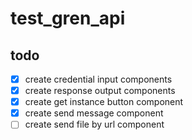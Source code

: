 # test_gren_api


## todo
- [x] create credential input components
- [x] create response output components
- [x] create get instance button component
- [x] create send message component
- [ ] create send file by url component
